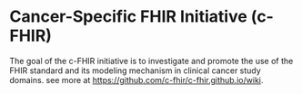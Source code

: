 # Cancer-Specific FHIR Initiative (c-FHIR)

The goal of the c-FHIR initiative is to investigate and promote the use of the FHIR standard and its modeling mechanism in clinical cancer study domains. see more at https://github.com/c-fhir/c-fhir.github.io/wiki.
